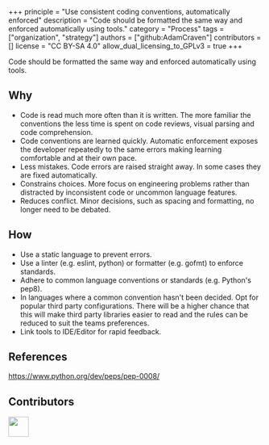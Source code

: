 +++
principle = "Use consistent coding conventions, automatically enforced"
description = "Code should be formatted the same way and enforced automatically using tools."
category = "Process"
tags = ["organization", "strategy"]
authors = ["github:AdamCraven"]
contributors = []
license = "CC BY-SA 4.0"
allow_dual_licensing_to_GPLv3 = true
+++

Code should be formatted the same way and enforced automatically using tools.

## Why

- Code is read much more often than it is written. The more familiar the conventions the less time is spent on code reviews, visual parsing and code comprehension.
- Code conventions are learned quickly. Automatic enforcement exposes the developer repeatedly to the same errors making learning comfortable and at their own pace.
- Less mistakes. Code errors are raised straight away. In some cases they are fixed automatically.
- Constrains choices. More focus on engineering problems rather than distracted by inconsistent code or uncommon language features.
- Reduces conflict. Minor decisions, such as spacing and formatting, no longer need to be debated.

## How

- Use a static language to prevent errors.
- Use a linter (e.g. eslint, python) or formatter (e.g. gofmt) to enforce standards.
- Adhere to common language conventions or standards (e.g. Python's pep8).
- In languages where a common convention hasn't been decided. Opt for popular third party configurations. There will be a higher chance that this will make third party libraries easier to read and the rules can be reduced to suit the teams preferences.
- Link tools to IDE/Editor for rapid feedback.

[//]: # "## Content"
[//]: # "Code is read much more often than it is written. So it should be that care it taken "
[//]: # "Consistent code helps everyone on the team by reducing. "
[//]: # "1. Show autofixing functionlity is eslint."
[//]: # "It is significantly harder as a team to decide on possibly unknown individual rules from scratch and build your own standard."
[//]: # "Gofmt's style is no one's favorite, yet gofmt is everyone's favorite."

## References

https://www.python.org/dev/peps/pep-0008/

## Contributors

<a class="contributor" alt="Adam Craven" href="https://github.com/adamcraven">
  <img src="https://github.com/adamcraven.png?size=80" width="40">
</a>
